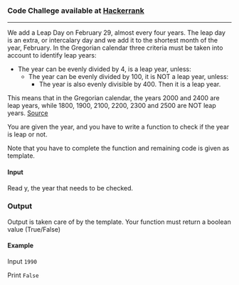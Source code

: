 ### Code Challege available at [Hackerrank](https://www.hackerrank.com/challenges/write-a-function/problem)
---
We add a Leap Day on February 29, almost every four years. The leap day is an extra, or intercalary day and we add it to the shortest month of the year, February. 
In the Gregorian calendar three criteria must be taken into account to identify leap years:

- The year can be evenly divided by 4, is a leap year, unless:
  - The year can be evenly divided by 100, it is NOT a leap year, unless:
    - The year is also evenly divisible by 400. Then it is a leap year.

This means that in the Gregorian calendar, the years 2000 and 2400 are leap years, while 1800, 1900, 2100, 2200, 2300 and 2500 are NOT leap years. [Source](https://www.timeanddate.com/date/leapyear.html)

You are given the year, and you have to write a function to check if the year is leap or not.

Note that you have to complete the function and remaining code is given as template.

#### Input
Read y, the year that needs to be checked.

### Output
Output is taken care of by the template. Your function must return a boolean value (True/False)

#### Example
Input `1990`

Print `False`
